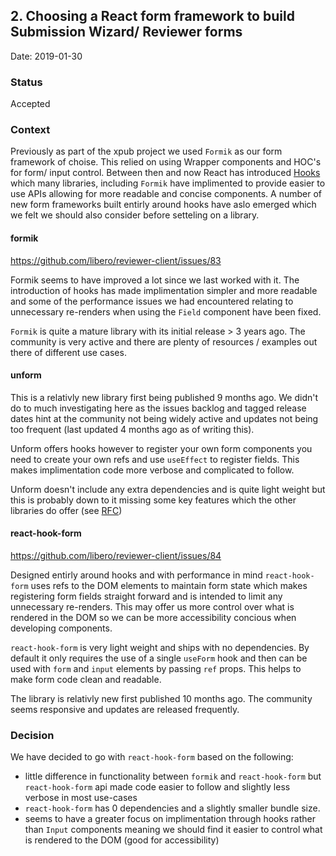## 2. Choosing a React form framework to build Submission Wizard/ Reviewer forms

Date: 2019-01-30

### Status

Accepted

### Context

Previously as part of the xpub project we used `Formik` as our form framework of choise. This relied on using Wrapper components and HOC's for form/ input control. Between then and now React has introduced [Hooks](https://reactjs.org/blog/2019/02/06/react-v16.8.0.html) which many libraries, including `Formik` have implimented to provide easier to use APIs allowing for more readable and concise components. A number of new form frameworks built entirly around hooks have aslo emerged which we felt we should also consider before setteling on a library.

#### formik

https://github.com/libero/reviewer-client/issues/83

Formik seems to have improved a lot since we last worked with it. The introduction of hooks has made implimentation simpler and more readable and some of the performance issues we had encountered relating to unnecessary re-renders when using the `Field` component have been fixed.

`Formik` is quite a mature library with its initial release > 3 years ago. The community is very active and there are plenty of resources / examples out there of different use cases.

#### unform

This is a relativly new library first being published 9 months ago. We didn't do to much investigating here as the issues backlog and tagged release dates hint at the community not being widely active and updates not being too frequent (last updated 4 months ago as of writing this).

Unform offers hooks however to register your own form components you need to create your own refs and use `useEffect` to register fields. This makes implimentation code more verbose and complicated to follow.

Unform doesn't include any extra dependencies and is quite light weight but this is probably down to it missing some key features which the other libraries do offer (see [RFC](https://github.com/Rocketseat/unform/issues/118))

#### react-hook-form

https://github.com/libero/reviewer-client/issues/84

Designed entirly around hooks and with performance in mind `react-hook-form` uses refs to the DOM elements to maintain form state which makes registering form fields straight forward and is intended to limit any unnecessary re-renders. This may offer us more control over what is rendered in the DOM so we can be more accessibility concious when developing components.

`react-hook-form` is very light weight and ships with no dependencies. By default it only requires the use of a single `useForm` hook and then can be used with `form` and `input` elements by passing `ref` props. This helps to make form code clean and readable. 

The library is relativly new first published 10 months ago. The community seems responsive and updates are released frequently.

### Decision

We have decided to go with `react-hook-form` based on the following:
- little difference in functionality between `formik` and `react-hook-form` but `react-hook-form` api made code easier to follow and slightly less verbose in most use-cases
- `react-hook-form` has 0 dependencies and a slightly smaller bundle size. 
- seems to have a greater focus on implimentation through hooks rather than `Input` components meaning we should find it easier to control what is rendered to the DOM (good for accessibility)